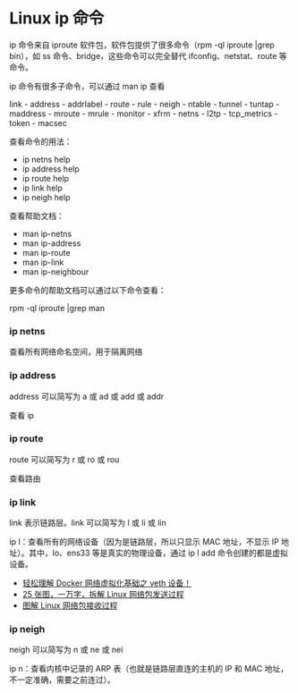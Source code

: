 # Linux ip 命令

ip 命令来自 iproute 软件包，软件包提供了很多命令（rpm -ql iproute |grep bin），如 ss 命令、bridge，这些命令可以完全替代 ifconfig、netstat、route 等命令。

ip 命令有很多子命令，可以通过 man ip 查看

link - address - addrlabel - route - rule - neigh - ntable - tunnel - tuntap - maddress - mroute - mrule - monitor - xfrm - netns - l2tp - tcp_metrics -
token - macsec

查看命令的用法：

- ip netns help
- ip address help
- ip route help
- ip link help
- ip neigh help

查看帮助文档：

- man ip-netns
- man ip-address
- man ip-route
- man ip-link
- man ip-neighbour

更多命令的帮助文档可以通过以下命令查看：

rpm -ql iproute |grep man

### ip netns

查看所有网络命名空间，用于隔离网络

### ip address

address 可以简写为 a 或 ad 或 add 或 addr

查看 ip

### ip route

route 可以简写为 r 或 ro 或 rou

查看路由

### ip link

link 表示链路层。link 可以简写为 l 或 li 或 lin

ip l：查看所有的网络设备（因为是链路层，所以只显示 MAC 地址，不显示 IP 地址）。其中，lo、ens33 等是真实的物理设备，通过 ip l add 命令创建的都是虚拟设备。

- [轻松理解 Docker 网络虚拟化基础之 veth 设备！](https://mp.weixin.qq.com/s/sSQFINJ8RO8Nc4XtcyQIjQ)
- [25 张图，一万字，拆解 Linux 网络包发送过程](https://mp.weixin.qq.com/s?__biz=MjM5Njg5NDgwNA==&mid=2247485146&idx=1&sn=e5bfc79ba915df1f6a8b32b87ef0ef78&scene=21#wechat_redirect)
- [图解 Linux 网络包接收过程](https://mp.weixin.qq.com/s?__biz=MjM5Njg5NDgwNA==&mid=2247484058&idx=1&sn=a2621bc27c74b313528eefbc81ee8c0f&scene=21#wechat_redirect)

### ip neigh

neigh 可以简写为 n 或 ne 或 nei

ip n：查看内核中记录的 ARP 表（也就是链路层直连的主机的 IP 和 MAC 地址，不一定准确，需要之前连过）。

